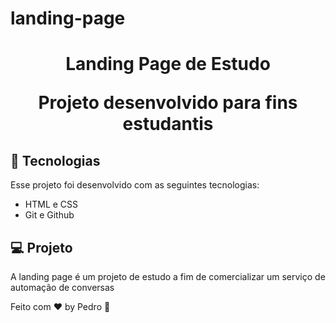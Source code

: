 # landing-page
<h1 align="center"> Landing Page de Estudo </a>
<p align="center"> Projeto desenvolvido para fins estudantis </p>

## 🚀 Tecnologias

Esse projeto foi desenvolvido com as seguintes tecnologias:

- HTML e CSS
- Git e Github

## 💻 Projeto

A landing page é um projeto de estudo a fim de comercializar um serviço de automação de conversas

Feito com ♥ by Pedro :wave: 
